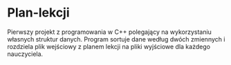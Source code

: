 # Plan-lekcji
Pierwszy projekt z programowania w C++ polegający na wykorzystaniu własnych struktur danych. Program sortuje dane według dwóch zmiennych i rozdziela plik wejściowy z planem lekcji na pliki wyjściowe dla każdego nauczyciela.
